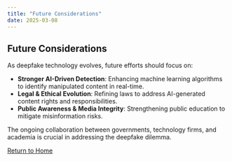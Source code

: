 ```yaml
---
title: "Future Considerations"
date: 2025-03-08
---
```


## Future Considerations

As deepfake technology evolves, future efforts should focus on:
- **Stronger AI-Driven Detection**: Enhancing machine learning algorithms to identify manipulated content in real-time.
- **Legal & Ethical Evolution**: Refining laws to address AI-generated content rights and responsibilities.
- **Public Awareness & Media Integrity**: Strengthening public education to mitigate misinformation risks.

The ongoing collaboration between governments, technology firms, and academia is crucial in addressing the deepfake dilemma.

[Return to Home](../index.html)